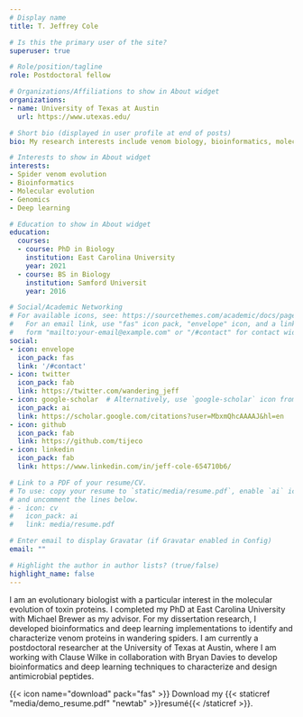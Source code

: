 ```yaml
---
# Display name
title: T. Jeffrey Cole

# Is this the primary user of the site?
superuser: true

# Role/position/tagline
role: Postdoctoral fellow 

# Organizations/Affiliations to show in About widget
organizations:
- name: University of Texas at Austin
  url: https://www.utexas.edu/

# Short bio (displayed in user profile at end of posts)
bio: My research interests include venom biology, bioinformatics, molecular evolution, genomics, and deep learning.

# Interests to show in About widget
interests:
- Spider venom evolution
- Bioinformatics
- Molecular evolution
- Genomics
- Deep learning

# Education to show in About widget
education:
  courses:
  - course: PhD in Biology
    institution: East Carolina University
    year: 2021
  - course: BS in Biology
    institution: Samford Universit
    year: 2016

# Social/Academic Networking
# For available icons, see: https://sourcethemes.com/academic/docs/page-builder/#icons
#   For an email link, use "fas" icon pack, "envelope" icon, and a link in the
#   form "mailto:your-email@example.com" or "/#contact" for contact widget.
social:
- icon: envelope
  icon_pack: fas
  link: '/#contact'
- icon: twitter
  icon_pack: fab
  link: https://twitter.com/wandering_jeff
- icon: google-scholar  # Alternatively, use `google-scholar` icon from `ai` icon pack
  icon_pack: ai
  link: https://scholar.google.com/citations?user=MbxmQhcAAAAJ&hl=en
- icon: github
  icon_pack: fab
  link: https://github.com/tijeco
- icon: linkedin
  icon_pack: fab
  link: https://www.linkedin.com/in/jeff-cole-654710b6/

# Link to a PDF of your resume/CV.
# To use: copy your resume to `static/media/resume.pdf`, enable `ai` icons in `params.toml`, 
# and uncomment the lines below.
# - icon: cv
#   icon_pack: ai
#   link: media/resume.pdf

# Enter email to display Gravatar (if Gravatar enabled in Config)
email: ""

# Highlight the author in author lists? (true/false)
highlight_name: false
---
```


I am an evolutionary biologist with a particular interest in the molecular evolution of toxin proteins. I completed my PhD at East Carolina University with Michael Brewer as my advisor. For my dissertation research, I developed bioinformatics and deep learning implementations to identify and characterize venom proteins in wandering spiders. I am currently a postdoctoral researcher at the University of Texas at Austin, where I am working with Clause Wilke in collaboration with Bryan Davies to develop bioinformatics and deep learning techniques to characterize and design antimicrobial peptides.






{{< icon name="download" pack="fas" >}} Download my {{< staticref "media/demo_resume.pdf" "newtab" >}}resumé{{< /staticref >}}.
